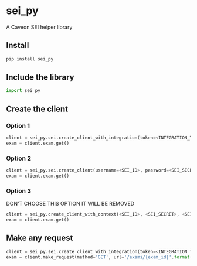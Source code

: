 # sei_py
A Caveon SEI helper library

## Install
```python
pip install sei_py
```

## Include the library
```python
import sei_py
```

## Create the client
### Option 1
```python
client = sei_py.sei.create_client_with_integration(token=<INTEGRATION_TOKEN>, secret=<INTEGRATION_SECRET>, exam_id=<SEI_EXAM_ID>)
exam = client.exam.get()
```

### Option 2
```python
client = sei_py.sei.create_client(username=<SEI_ID>, password=<SEI_SECRET>, exam_id=<SEI_EXAM_ID>)
exam = client.exam.get()
```

### Option 3
DON'T CHOOSE THIS OPTION
IT WILL BE REMOVED
```python
client = sei_py.create_client_with_context(<SEI_ID>, <SEI_SECRET>, <SEI_EXAM_ID>, <SEI_ROLE_SECRET>)
exam = client.exam.get()
```

## Make any request
```python
client = sei_py.sei.create_client_with_integration(token=<INTEGRATION_TOKEN>, secret=<INTEGRATION_SECRET>, exam_id=<SEI_EXAM_ID>)
exam = client.make_request(method='GET', url='/exams/{exam_id}'.format(exam_id=<SEI_EXAM_ID>))
```
